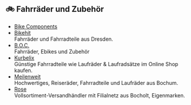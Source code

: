 ## 🚲 Fahrräder und Zubehör
* [Bike Components](https://bike-components.de)
* [Bikehit](https://www.bikehit.de)\
Fahrräder und Fahrradteile aus Dresden.
* [B.O.C.](https://boc24.de/) \
Fahrräder, Ebikes und Zubehör
* [Kurbelix](https://kurbelix.de)\
Günstige Fahrradteile wie Laufräder & Laufradsätze im Online Shop kaufen.
* [Meilenweit](https://www.meilenweit.net/)\
Hochwertiges, Reiseräder, Fahrradteile und Laufräder aus Bochum.
* [Rose](https://www.rosebikes.de/)\
Vollsortiment-Versandhändler mit Filialnetz aus Bocholt, Eigenmarken.
